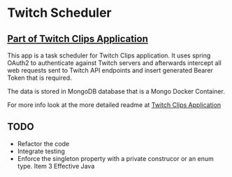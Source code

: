 # Twitch Scheduler

## [Part of Twitch Clips Application](https://github.com/IvanLepi/twitchclips)

This app is a task scheduler for Twitch Clips application. It uses spring OAuth2 to authenticate against Twitch servers and afterwards intercept all web requests sent to Twitch API endpoints and insert generated Bearer Token that is required.

The data is stored in MongoDB database that is a Mongo Docker Container. 

For more info look at the more detailed readme at [Twitch Clips Application](https://github.com/IvanLepi/twitchclips)

## TODO
  * Refactor the code
  * Integrate testing
  * Enforce the singleton property with a private construcor or an enum type. Item 3 Effective Java
